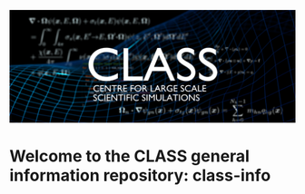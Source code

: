 ![alt text](images/ClassShot3_100.png)

# Welcome to the CLASS general information repository: class-info